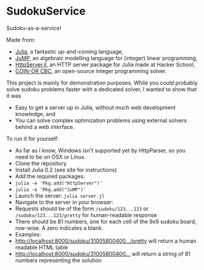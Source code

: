 SudokuService
=============

Sudoku-as-a-service!

Made from:

* [Julia](http://julialang.org), a fantastic up-and-coming language,
* [JuMP](https://github.com/IainNZ/JuMP.jl), an algebraic modelling language for (integer) linear programming,
* [HttpServer.jl](https://github.com/hackerschool/HttpServer.jl), an HTTP server package for Julia made at Hacker School,
* [COIN-OR CBC](https://projects.coin-or.org/Cbc), an open-source integer programming solver.

This project is mainly for demonstration purposes. While you could probably solve sudoku problems faster with a dedicated solver, I wanted to show that it was
 
* Easy to get a server up in Julia, without much web development knowledge, and
* You can solve complex optimization problems using external solvers behind a web interface.

To run it for yourself:
* As far as I know, Windows isn't supported yet by HttpParser, so you need to be on OSX or Linux.
* Clone the repository
* Install Julia 0.2 (see site for instructions)
* Add the required packages:
 * ``julia -e 'Pkg.add("HttpServer")'``
 * ``julia -e 'Pkg.add("JuMP")'``
* Launch the server: ``julia server.jl``
* Navigate to the server in your browser:
 * Requests should be of the form ``/sudoku/123...123`` or ``/sudoku/123...123/pretty`` for human-readable response
 * There should be 81 numbers, one for each cell of the 9x9 sudoku board, row-wise. A zero indicates a blank.
 * Examples:
  * [http://localhost:8000/sudoku/31005800400.../pretty](http://localhost:8000/sudoku/310058004009320000025104090000000389008000500546000000080203650000071400700480021/pretty) will return a human readable HTML table
  * [http://localhost:8000/sudoku/31005800400...](http://localhost:8000/sudoku/310058004009320000025104090000000389008000500546000000080203650000071400700480021) will return a string of 81 numbers representing the solution
